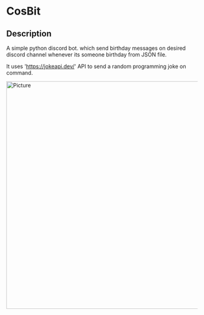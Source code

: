 # CosBit
## Description
A simple python discord bot. which send birthday messages on desired discord channel whenever its someone birthday from JSON file.

It uses 'https://jokeapi.dev/' API to send a random programming joke on command.



<img src="[Picture.svg](https://imgs.search.brave.com/mnshUiBhtEnWSmaP09WnSptLvBin5jpg7Cl1e6hHu-E/rs:fit:860:0:0:0/g:ce/aHR0cHM6Ly93d3cu/ZG9hYmxlZGFubnku/Y29tL3N0YXRpYy8z/M2VmODczN2VjOTM0/MTYzMjBkYWI3OTVk/NGEzOTljNS82MjQw/Ny8xLmpwZw)" 
        alt="Picture" 
        width="800" 
        height="600" 
        style="display: block; margin: 0 auto" />

